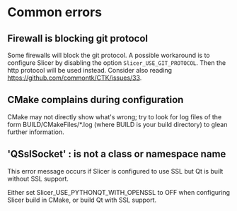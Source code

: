 # Common errors

## Firewall is blocking git protocol

Some firewalls will block the git protocol. A possible workaround is to configure Slicer by disabling the option `Slicer_USE_GIT_PROTOCOL`. Then the http protocol will be used instead. Consider also reading https://github.com/commontk/CTK/issues/33.

## CMake complains during configuration

CMake may not directly show what's wrong; try to look for log files of the form BUILD/CMakeFiles/*.log (where BUILD is your build directory) to glean further information.

## 'QSslSocket' : is not a class or namespace name

This error message occurs if Slicer is configured to use SSL but Qt is built without SSL support.

Either set Slicer_USE_PYTHONQT_WITH_OPENSSL to OFF when configuring Slicer build in CMake, or build Qt with SSL support.
